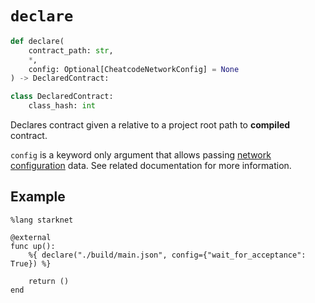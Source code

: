 # `declare`

```python
def declare(
    contract_path: str,
    *,
    config: Optional[CheatcodeNetworkConfig] = None
) -> DeclaredContract:

class DeclaredContract:
    class_hash: int
```
Declares contract given a relative to a project root path to **compiled** contract.

`config` is a keyword only argument that allows passing [network configuration](../03-network-config.md) data. See related documentation for more information.

## Example

```cairo
%lang starknet

@external
func up():
    %{ declare("./build/main.json", config={"wait_for_acceptance": True}) %}

    return ()
end

```